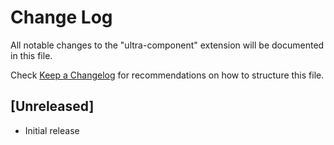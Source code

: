 # Change Log

All notable changes to the "ultra-component" extension will be documented in this file.

Check [Keep a Changelog](http://keepachangelog.com/) for recommendations on how to structure this file.

## [Unreleased]

- Initial release